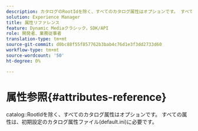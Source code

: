```yaml
---
description: カタログのRootIdを除く、すべてのカタログ属性はオプションです。 すべての属性は、初期設定のカタログ属性ファイル(default.ini)に必要です。
solution: Experience Manager
title: 属性リファレンス
feature: Dynamic Mediaクラシック，SDK/API
role: 開発者、業務従事者
translation-type: tm+mt
source-git-commit: d0bc88f55f857762b3bab4c76d1e3f3dd2733d60
workflow-type: tm+mt
source-wordcount: '50'
ht-degree: 0%

---
```



# 属性参照{#attributes-reference}

catalog::RootIdを除く、すべてのカタログ属性はオプションです。 すべての属性は、初期設定のカタログ属性ファイル(default.ini)に必要です。

